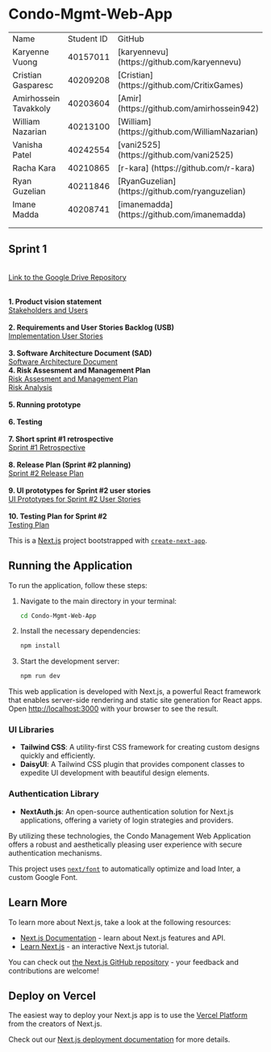 # Condo-Mgmt-Web-App
<table>
  <tr>
    <td>Name</td>
    <td>Student ID </td>
    <td>GitHub</td>
  </tr>

  
  <tr>
    <td>Karyenne Vuong</td>
    <td>40157011</td>
    <td>[karyennevu](https://github.com/karyennevu)</td>
  </tr>
  
  <tr>
    <td>Cristian Gasparesc</td>
    <td>40209208</td>
    <td>[Cristian](https://github.com/CritixGames)</td>
  </tr>

  <tr>
    <td>Amirhossein Tavakkoly</td>
    <td>40203604</td>
    <td>[Amir] (https://github.com/amirhossein942)</td>
  </tr>

  <tr>
    <td>William Nazarian</td>
    <td>40213100</td>
    <td>[William] (https://github.com/WilliamNazarian)</td>
  </tr>

  <tr>
    <td>Vanisha Patel</td>
    <td>40242554</td>
    <td>[vani2525] (https://github.com/vani2525)</td>
  </tr>

  <tr>
    <td>Racha Kara</td>
    <td>40210865</td>
    <td>[r-kara] (https://github.com/r-kara)</td>
  </tr>


  <tr>
    <td>Ryan Guzelian</td>
    <td>40211846</td>
    <td>[RyanGuzelian] (https://github.com/ryanguzelian)</td>
  </tr>


  <tr>
    <td>Imane Madda</td>
    <td>40208741</td>
    <td>[imanemadda] (https://github.com/imanemadda)</td>
  </tr>


  <tr>
    <td></td>
    <td></td>
    <td></td>
  </tr>

  <tr>
    <td></td>
    <td></td>
    <td></td>
  </tr>

</table>


<h2>Sprint 1</h2>

 <br> <a href="https://drive.google.com/drive/folders/1Vsr0mZFP2RmtuVDbYk3VzxJ2AIYcYo2o">Link to the Google Drive Repository</a> <br> <br>

**1. Product vision statement** <br>
<a href="https://docs.google.com/document/d/1tS8w4iYZ728Z95waX4_3n9eHt1DvkdJS/edit">Stakeholders and Users</a> <br> <br>
**2. Requirements and User Stories Backlog (USB)** <br>  <a href="https://docs.google.com/document/d/1nUSjszSEiqj2-frMTft6wzstjd057xVLYd28h7r9Xh0/edit"> Implementation User Stories</a><br> <br>
**3. Software Architecture Document (SAD)** <br><a href="https://docs.google.com/document/d/1eQVRxt3JX2LYbJ1-B7WSg-BhIpafmLLU/edit"> Software Architecture Document </a> <br>
**4. Risk Assesment and Management Plan** <br>
 <a href="https://docs.google.com/document/d/1kVzTHhXFTLIS2IXmU4jpsxdrNCQ-xKOn/edit?usp=sharing&ouid=117308092083738229587&rtpof=true&sd=true">Risk Assesment and Management Plan </a> <br>
 <a href="https://docs.google.com/spreadsheets/d/1mI_D5lBJim7m-mxVObdMf_5LxiT-qM4l/edit?usp=sharing&ouid=117308092083738229587&rtpof=true&sd=true">Risk Analysis </a> <br> <br>
**5. Running prototype** <br> <br>
**6. Testing** <br> <br>
**7. Short sprint #1 retrospective** <br>
<a href="https://docs.google.com/document/d/1qvAvFqHRSajobD32D6GlsT5lPsO1yR8X/edit">Sprint #1 Retrospective</a> <br> <br>
**8. Release Plan (Sprint #2 planning)** <br>
<a href="https://docs.google.com/document/d/1nwkFhbhMXYxjpyTaXZ21rp9LClPL8FUY/edit">Sprint #2 Release Plan</a> <br> <br>
**9. UI prototypes for Sprint #2 user stories** <br>
<a href="https://docs.google.com/document/d/1F6TDlHc062L3lyELrQC-HfE5Fhymkumo/edit">UI Prototypes for Sprint #2 User Stories</a> <br> <br>
**10. Testing Plan for Sprint #2** <br>
<a href="https://docs.google.com/document/d/1myRVIsLsitkuvCj1IxaO4D6uLwUdmwQ5xo2TXdCYDuk/edit"> Testing Plan </a> 


This is a [Next.js](https://nextjs.org/) project bootstrapped with [`create-next-app`](https://github.com/vercel/next.js/tree/canary/packages/create-next-app).

## Running the Application

To run the application, follow these steps:

1. Navigate to the main directory in your terminal:

    ```bash
    cd Condo-Mgmt-Web-App
    ```

2. Install the necessary dependencies:

    ```bash
    npm install
    ```

3. Start the development server:

    ```bash
    npm run dev
    ```

This web application is developed with Next.js, a powerful React framework that enables server-side rendering and static site generation for React apps.
Open [http://localhost:3000](http://localhost:3000) with your browser to see the result.

### UI Libraries

- **Tailwind CSS**: A utility-first CSS framework for creating custom designs quickly and efficiently.
- **DaisyUI**: A Tailwind CSS plugin that provides component classes to expedite UI development with beautiful design elements.

### Authentication Library

- **NextAuth.js**: An open-source authentication solution for Next.js applications, offering a variety of login strategies and providers.

By utilizing these technologies, the Condo Management Web Application offers a robust and aesthetically pleasing user experience with secure authentication mechanisms.

This project uses [`next/font`](https://nextjs.org/docs/basic-features/font-optimization) to automatically optimize and load Inter, a custom Google Font.

## Learn More

To learn more about Next.js, take a look at the following resources:

- [Next.js Documentation](https://nextjs.org/docs) - learn about Next.js features and API.
- [Learn Next.js](https://nextjs.org/learn) - an interactive Next.js tutorial.

You can check out [the Next.js GitHub repository](https://github.com/vercel/next.js/) - your feedback and contributions are welcome!

## Deploy on Vercel

The easiest way to deploy your Next.js app is to use the [Vercel Platform](https://vercel.com/new?utm_medium=default-template&filter=next.js&utm_source=create-next-app&utm_campaign=create-next-app-readme) from the creators of Next.js.

Check out our [Next.js deployment documentation](https://nextjs.org/docs/deployment) for more details.

